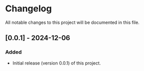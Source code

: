# Changelog

All notable changes to this project will be documented in this file.

## [0.0.1] - 2024-12-06 

### Added

- Initial release (version 0.0.1) of this project. 

